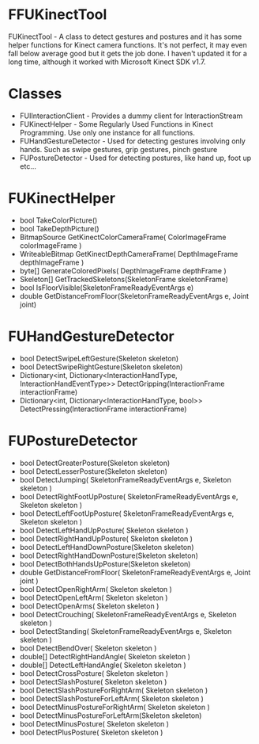 FFUKinectTool
=============

FUKinectTool - A class to detect gestures and postures and it has some helper functions for Kinect camera functions.
It's not perfect, it may even fall below average good but it gets the job done. I haven't updated it for a long time,
although it worked with Microsoft Kinect SDK v1.7.


Classes
=============
- FUIInteractionClient - Provides a dummy client for InteractionStream
- FUKinectHelper - Some Regularly Used Functions in Kinect Programming. Use only one instance for all functions.
- FUHandGestureDetector - Used for detecting gestures involving only hands. Such as swipe gestures, grip gestures, pinch gesture
- FUPostureDetector - Used for detecting postures, like hand up, foot up etc...

FUKinectHelper
=============
- bool TakeColorPicture()
- bool TakeDepthPicture()
- BitmapSource GetKinectColorCameraFrame( ColorImageFrame colorImageFrame )
- WriteableBitmap GetKinectDepthCameraFrame( DepthImageFrame depthImageFrame )
- byte[] GenerateColoredPixels( DepthImageFrame depthFrame )
- Skeleton[] GetTrackedSkeletons(SkeletonFrame skeletonFrame)
- bool IsFloorVisible(SkeletonFrameReadyEventArgs e)
- double GetDistanceFromFloor(SkeletonFrameReadyEventArgs e, Joint joint)

FUHandGestureDetector
=============
- bool DetectSwipeLeftGesture(Skeleton skeleton)
- bool DetectSwipeRightGesture(Skeleton skeleton)
- Dictionary<int, Dictionary<InteractionHandType, InteractionHandEventType>> DetectGripping(InteractionFrame interactionFrame)
- Dictionary<int, Dictionary<InteractionHandType, bool>> DetectPressing(InteractionFrame interactionFrame)

FUPostureDetector
=============
- bool DetectGreaterPosture(Skeleton skeleton)
- bool DetectLesserPosture(Skeleton skeleton)
- bool DetectJumping( SkeletonFrameReadyEventArgs e, Skeleton skeleton )
- bool DetectRightFootUpPosture( SkeletonFrameReadyEventArgs e, Skeleton skeleton )
- bool DetectLeftFootUpPosture( SkeletonFrameReadyEventArgs e, Skeleton skeleton )
- bool DetectLeftHandUpPosture( Skeleton skeleton )
- bool DetectRightHandUpPosture( Skeleton skeleton )
- bool DetectLeftHandDownPosture(Skeleton skeleton)
- bool DetectRightHandDownPosture(Skeleton skeleton)
- bool DetectBothHandsUpPosture(Skeleton skeleton)
- double GetDistanceFromFloor( SkeletonFrameReadyEventArgs e, Joint joint )
- bool DetectOpenRightArm( Skeleton skeleton )
- bool DetectOpenLeftArm( Skeleton skeleton )
- bool DetectOpenArms( Skeleton skeleton )
- bool DetectCrouching( SkeletonFrameReadyEventArgs e, Skeleton skeleton )
- bool DetectStanding( SkeletonFrameReadyEventArgs e, Skeleton skeleton )
- bool DetectBendOver( Skeleton skeleton )
- double[] DetectRightHandAngle( Skeleton skeleton )
- double[] DetectLeftHandAngle( Skeleton skeleton )
- bool DetectCrossPosture( Skeleton skeleton )
- bool DetectSlashPosture( Skeleton skeleton )
- bool DetectSlashPostureForRightArm( Skeleton skeleton )
- bool DetectSlashPostureForLeftArm( Skeleton skeleton )
- bool DetectMinusPostureForRightArm( Skeleton skeleton )
- bool DetectMinusPostureForLeftArm(Skeleton skeleton)
- bool DetectMinusPosture( Skeleton skeleton )
- bool DetectPlusPosture( Skeleton skeleton )
